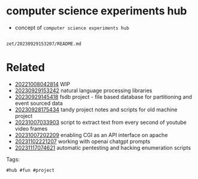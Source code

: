 # computer science experiments hub

- concept of `computer science experiments hub`

```
```

` zet/20230929153207/README.md `

# Related

- [20221008042814](/zet/20221008042814/README.md) WIP
- [20230929153242](/zet/20230929153242/README.md) natural language processing libraries
- [20230929145418](/zet/20230929145418/README.md) fsdb project - file based database for partitioning and event sourced data
- [20230928175434](/zet/20230928175434/README.md) tandy project notes and scripts for old machine project
- [20231007033903](/zet/20231007033903/README.md) script to extract text from every second of youtube video frames
- [20231007202209](/zet/20231007202209/README.md) enabling CGI as an API interface on apache
- [20231102221207](/zet/20231102221207/README.md) working with openai chatgpt prompts
- [20231117074621](/zet/20231117074621/README.md) automatic pentesting and hacking enumeration scripts

Tags:

    #hub #fun #project

